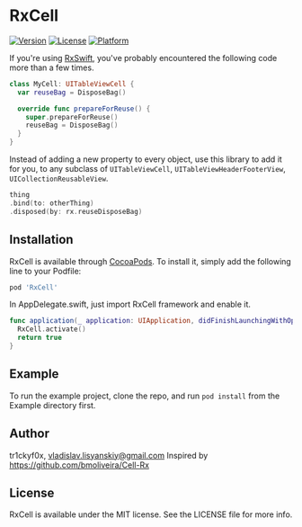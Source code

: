 # RxCell

[![Version](https://img.shields.io/cocoapods/v/RxCell.svg?style=flat)](https://cocoapods.org/pods/RxCell)
[![License](https://img.shields.io/cocoapods/l/RxCell.svg?style=flat)](https://cocoapods.org/pods/RxCell)
[![Platform](https://img.shields.io/cocoapods/p/RxCell.svg?style=flat)](https://cocoapods.org/pods/RxCell)

If you're using [RxSwift](https://github.com/ReactiveX/RxSwift), you've probably encountered the following code more than a few times.

```swift
class MyCell: UITableViewCell {
  var reuseBag = DisposeBag()

  override func prepareForReuse() {
    super.prepareForReuse()
    reuseBag = DisposeBag()
  }
}
```

Instead of adding a new property to every object, use this library to add it for you, to any subclass of `UITableViewCell`, `UITableViewHeaderFooterView`, `UICollectionReusableView`.

```swift
thing
.bind(to: otherThing)
.disposed(by: rx.reuseDisposeBag)
```

## Installation

RxCell is available through [CocoaPods](https://cocoapods.org). To install
it, simply add the following line to your Podfile:

```ruby
pod 'RxCell'
```

In AppDelegate.swift, just import RxCell framework and enable it.

```swift
func application(_ application: UIApplication, didFinishLaunchingWithOptions launchOptions: [UIApplicationLaunchOptionsKey: Any]?) -> Bool {
  RxCell.activate()
  return true
}
```

## Example

To run the example project, clone the repo, and run `pod install` from the Example directory first.

## Author

tr1ckyf0x, vladislav.lisyanskiy@gmail.com
Inspired by https://github.com/bmoliveira/Cell-Rx

## License

RxCell is available under the MIT license. See the LICENSE file for more info.
